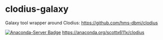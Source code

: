 # clodius-galaxy
Galaxy tool wrapper around Clodius: https://github.com/hms-dbmi/clodius

[![Anaconda-Server Badge](https://anaconda.org/scottx611x/clodius/badges/version.svg)](https://anaconda.org/scottx611x/clodius) https://anaconda.org/scottx611x/clodius
